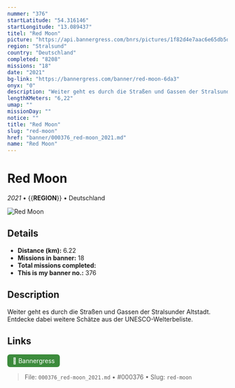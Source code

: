 ```yaml
---
nummer: "376"
startLatitude: "54.316146"
startLongitude: "13.089437"
titel: "Red Moon"
picture: "https://api.bannergress.com/bnrs/pictures/1f82d4e7aac6e65db5d30cb49fd1fc11"
region: "Stralsund"
country: "Deutschland"
completed: "8208"
missions: "18"
date: "2021"
bg-link: "https://bannergress.com/banner/red-moon-6da3"
onyx: "0"
description: "Weiter geht es durch die Straßen und Gassen der Stralsunder Altstadt. Entdecke dabei weitere Schätze aus der UNESCO-Welterbeliste."
lengthKMeters: "6,22"
umap: ""
missionDay: ""
notice: ""
title: "Red Moon"
slug: "red-moon"
href: "banner/000376_red-moon_2021.md"
name: "Red Moon"
---
```

# Red Moon

*2021* • {{__REGION__}} • Deutschland

![Red Moon](https://api.bannergress.com/bnrs/pictures/1f82d4e7aac6e65db5d30cb49fd1fc11)



## Details
- **Distance (km):** 6.22
- **Missions in banner:** 18
- **Total missions completed:** 
- **This is my banner no.:** 376



## Description
Weiter geht es durch die Straßen und Gassen der Stralsunder Altstadt. Entdecke dabei weitere Schätze aus der UNESCO-Welterbeliste.



## Links
<a href="https://bannergress.com/banner/red-moon-6da3" target="_blank" style="display:inline-block;margin-right:8px;padding:6px 12px;background:#3c8b3c;color:#fff;text-decoration:none;border-radius:6px;">🔗 Bannergress</a>



> File: `000376_red-moon_2021.md` • #000376 • Slug: `red-moon`
